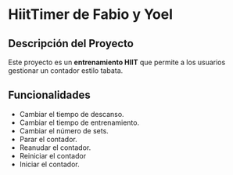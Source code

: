 # HiitTimer de Fabio y Yoel

## Descripción del Proyecto

Este proyecto es un **entrenamiento HIIT** que permite a los usuarios gestionar un contador estilo tabata.

## Funcionalidades

- Cambiar el tiempo de descanso.
- Cambiar el tiempo de entrenamiento.
- Cambiar el número de sets.
- Parar el contador.
- Reanudar el contador.
- Reiniciar el contador
- Iniciar el contador.
